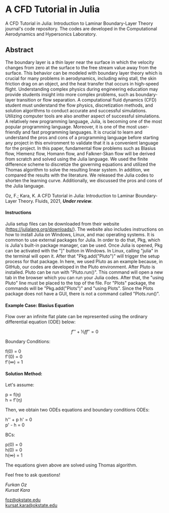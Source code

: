 # A CFD Tutorial in Julia
A CFD Tutorial in Julia: Introduction to Laminar Boundary-Layer Theory journal's code repository. The codes are developed in the Computational Aerodynamics and Hypersonics Laboratory.

## **Abstract**
The boundary layer is a thin layer near the surface in which the velocity changes from zero at the surface to the free stream value away from the surface. This behavior can be modeled with boundary layer theory which is crucial for many problems in aerodynamics, including wing stall, the skin friction drag on an object, and the heat transfer that occurs in high-speed flight. Understanding complex physics during engineering education may provide students insight into more complex problems, such as boundary-layer transition or flow separation. A computational fluid dynamics (CFD) student must understand the flow physics, discretization methods, and solution algorithms to conduct accurate and successful simulations. Utilizing computer tools are also another aspect of successful simulations. A relatively new programming language, Julia, is becoming one of the most popular programming language. Moreover, it is one of the most user-friendly and fast programming languages. It is crucial to learn and understand the pros and cons of a programming language before starting any project in this environment to validate that it is a convenient language for the project. In this paper, fundamental flow problems such as Blasius flow, Hiemenz flow, Homann flow, and Falkner-Skan flow will be derived from scratch and solved using the Julia language. We used the finite difference scheme to discretize the governing equations and utilized the Thomas algorithm to solve the resulting linear system. In addition, we compared the results with the literature. We released the Julia codes to shorten the learning curve. Additionally, we discussed the pros and cons of the Julia language.


Oz, F.; Kara, K. A CFD Tutorial in Julia: Introduction to Laminar Boundary-Layer Theory. Fluids, 2021, **_Under review_**.

#### **Instructions**

Julia setup files can be downloaded from their website (https://julialang.org/downloads/). The website also includes instructions on how to install Julia on Windows, Linux, and mac operating systems. It is common to use external packages for Julia. In order to do that, Pkg, which is Julia's built-in package manager, can be used. Once Julia is opened, Pkg can be activated with the "]" button in Windows. In Linux, calling "julia" in the terminal will open it. After that "Pkg.add("Pluto")" will trigger the setup process for that package. In here, we used Pluto as an example because, in GitHub, our codes are developed in the Pluto environment. After Pluto is installed. Pluto can be run with "Pluto.run()". This command will open a new tab in the browser which you can run your Julia codes. After that, the "using Pluto" line must be placed to the top of the file. For "Plots" package, the commands will be "Pkg.add("Plots")" and "using Plots". Since the Plots package does not have a GUI, there is not a command called "Plots.run()".

#### **Example Case: Blasius Equation**
Flow over an infinite flat plate can be represented using the ordinary differential equation (ODE) below:

$$f''' + ½ f f'' = 0$$

Boundary Conditions:

f(0) = 0  
f'(0) = 0  
f'(∞) = 1  

#### **Solution Method:**

Let's assume:

p = f(η)  
h = f'(η)  
		
Then, we obtain two ODEs equations and boundary conditions
ODEs:

h'' + p h' = 0  
p' - h = 0  

BCs:  

p(0) = 0  
h(0) = 0  
h(∞) = 1  

The equations given above are solved using Thomas algorithm.

Feel free to ask questions!

*Furkan Oz*  
*Kursat Kara*  

[foz@okstate.edu](foz@okstate.edu)  
[kursat.kara@okstate.edu](kursat.kara@okstate.edu)  
